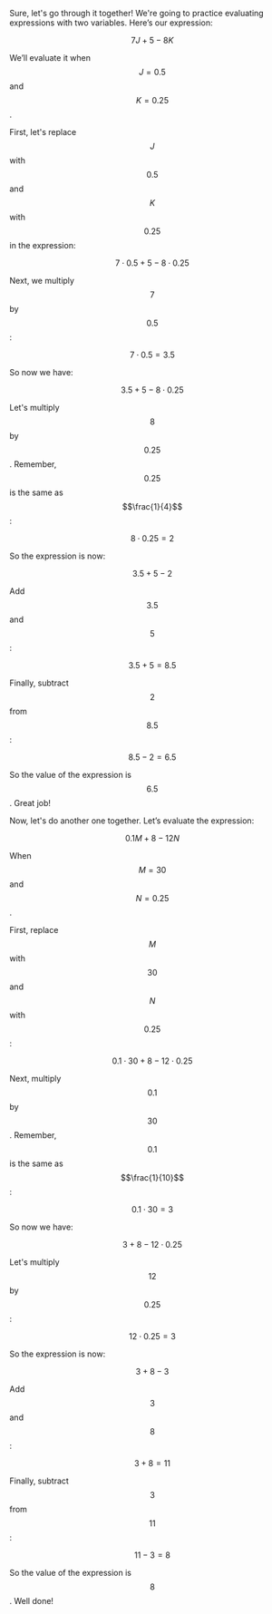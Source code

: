 Sure, let's go through it together! We're going to practice evaluating expressions with two variables. Here’s our expression: 

$$7J + 5 - 8K$$ 

We’ll evaluate it when $$J = 0.5$$ and $$K = 0.25$$.

First, let's replace $$J$$ with $$0.5$$ and $$K$$ with $$0.25$$ in the expression:

$$7 \cdot 0.5 + 5 - 8 \cdot 0.25$$

Next, we multiply $$7$$ by $$0.5$$:

$$7 \cdot 0.5 = 3.5$$

So now we have:

$$3.5 + 5 - 8 \cdot 0.25$$

Let's multiply $$8$$ by $$0.25$$. Remember, $$0.25$$ is the same as $$\frac{1}{4}$$:

$$8 \cdot 0.25 = 2$$

So the expression is now:

$$3.5 + 5 - 2$$

Add $$3.5$$ and $$5$$:

$$3.5 + 5 = 8.5$$

Finally, subtract $$2$$ from $$8.5$$:

$$8.5 - 2 = 6.5$$

So the value of the expression is $$6.5$$. Great job!

Now, let's do another one together. Let’s evaluate the expression:

$$0.1M + 8 - 12N$$

When $$M = 30$$ and $$N = 0.25$$.

First, replace $$M$$ with $$30$$ and $$N$$ with $$0.25$$:

$$0.1 \cdot 30 + 8 - 12 \cdot 0.25$$ 

Next, multiply $$0.1$$ by $$30$$. Remember, $$0.1$$ is the same as $$\frac{1}{10}$$:

$$0.1 \cdot 30 = 3$$

So now we have:

$$3 + 8 - 12 \cdot 0.25$$

Let's multiply $$12$$ by $$0.25$$:

$$12 \cdot 0.25 = 3$$

So the expression is now:

$$3 + 8 - 3$$

Add $$3$$ and $$8$$:

$$3 + 8 = 11$$

Finally, subtract $$3$$ from $$11$$:

$$11 - 3 = 8$$

So the value of the expression is $$8$$. Well done!